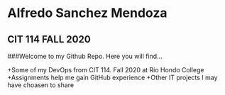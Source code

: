 # Alfredo Sanchez Mendoza
## CIT 114 FALL 2020

###Welcome to my Github Repo. Here you will find...

+Some of my DevOps from CIT 114. Fall 2020 at Rio Hondo College
+Assignments help me gain GitHub experience
+Other IT projects I may have choasen to share
